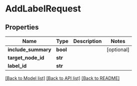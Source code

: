 # AddLabelRequest

## Properties
Name | Type | Description | Notes
------------ | ------------- | ------------- | -------------
**include_summary** | **bool** |  | [optional] 
**target_node_id** | **str** |  | 
**label_id** | **str** |  | 

[[Back to Model list]](../README.md#documentation-for-models) [[Back to API list]](../README.md#documentation-for-api-endpoints) [[Back to README]](../README.md)


